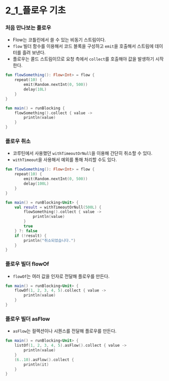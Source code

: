 # 2_1_플로우 기초

### 처음 만나보는 플로우
- Flow는 코틀린에서 쓸 수 있는 비동기 스트림이다.
- `flow` 빌더 함수를 이용해서 코드 블록을 구성하고 `emit`을 호출해서 스트림에 데이터를 흘려 보낸다.
- 플로우는 콜드 스트림이므로 요청 측에서 `collect`를 호출해야 값을 발생하기 시작한다.

```kotlin
fun flowSomething(): Flow<Int> = flow {
    repeat(10) {
        emit(Random.nextInt(0, 500))
        delay(10L)
    }
}

fun main() = runBlocking {
    flowSomething().collect { value ->
        println(value)
    }
}
```

### 플로우 취소
- 코루틴에서 사용했던 `withTimeoutOrNull`을 이용해 간단히 취소할 수 있다.
- `withTimeout`을 사용해서 예외를 통해 처리할 수도 있다.

```kotlin
fun flowSomething(): Flow<Int> = flow {
    repeat(10) {
        emit(Random.nextInt(0, 500))
        delay(100L)
    }
}

fun main() = runBlocking<Unit> {
    val result = withTimeoutOrNull(500L) {
        flowSomething().collect { value ->
            println(value)
        }
        true
    } ?: false
    if (!result) {
        println("취소되었습니다.")
    }
}
```

### 플로우 빌더 flowOf
- `flowOf`는 여러 값을 인자로 전달해 플로우를 만든다.

```kotlin
fun main() = runBlocking<Unit> {
    flowOf(1, 2, 3, 4, 5).collect { value ->
        println(value)
    }
}
```

### 플로우 빌더 asFlow
- `asFlow`는 컬렉션이나 시퀀스를 전달해 플로우를 만든다.

```kotlin
fun main() = runBlocking<Unit> {
    listOf(1, 2, 3, 4, 5).asFlow().collect { value ->
        println(value)
    }
    (6..10).asFlow().collect {
        println(it)
    }
}
```